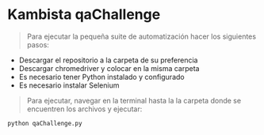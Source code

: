 # Kambista qaChallenge 

> Para ejecutar la pequeña suite de automatización hacer los siguientes pasos:

* Descargar el repositorio a la carpeta de su preferencia
* Descargar chromedriver y colocar en la misma carpeta
* Es necesario tener Python instalado y configurado
* Es necesario instalar Selenium

> Para ejecutar, navegar en la terminal hasta la la carpeta donde se encuentren los archivos y ejecutar:

`python qaChallenge.py`


